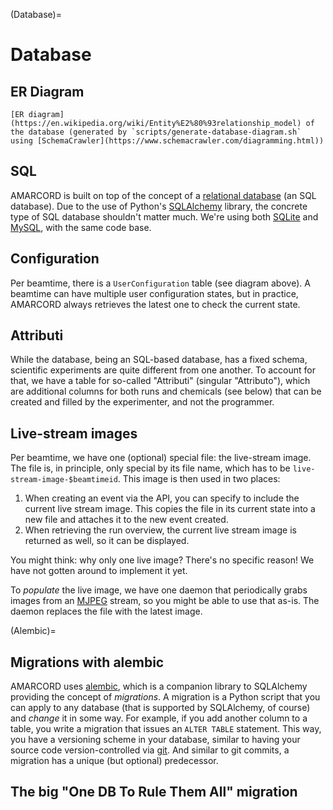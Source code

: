 (Database)=
# Database

## ER Diagram

```{figure} ./database.png
[ER diagram](https://en.wikipedia.org/wiki/Entity%E2%80%93relationship_model) of the database (generated by `scripts/generate-database-diagram.sh` using [SchemaCrawler](https://www.schemacrawler.com/diagramming.html))
```


## SQL

AMARCORD is built on top of the concept of a [relational database](https://en.wikipedia.org/wiki/Relational_database) (an SQL database). Due to the use of Python's [SQLAlchemy](https://www.sqlalchemy.org/) library, the concrete type of SQL database shouldn't matter much. We're using both [SQLite](https://www.sqlite.org/index.html) and [MySQL](https://www.mysql.com/), with the same code base.

## Configuration

Per beamtime, there is a `UserConfiguration` table (see diagram above). A beamtime can have multiple user configuration states, but in practice, AMARCORD always retrieves the latest one to check the current state.

## Attributi

While the database, being an SQL-based database, has a fixed schema, scientific experiments are quite different from one another. To account for that, we have a table for so-called "Attributi" (singular "Attributo"), which are additional columns for both runs and chemicals (see below) that can be created and filled by the experimenter, and not the programmer.

## Live-stream images

Per beamtime, we have one (optional) special file: the live-stream image. The file is, in principle, only special by its file name, which has to be `live-stream-image-$beamtimeid`. This image is then used in two places:

1. When creating an event via the API, you can specify to include the current live stream image. This copies the file in its current state into a new file and attaches it to the new event created.
2. When retrieving the run overview, the current live stream image is returned as well, so it can be displayed.

You might think: why only one live image? There's no specific reason! We have not gotten around to implement it yet.

To *populate* the live image, we have one daemon that periodically grabs images from an [MJPEG](https://en.wikipedia.org/wiki/Motion_JPEG) stream, so you might be able to use that as-is. The daemon replaces the file with the latest image. 

(Alembic)=
## Migrations with alembic

AMARCORD uses [alembic](https://alembic.sqlalchemy.org/en/latest/), which is a companion library to SQLAlchemy providing the concept of *migrations*. A migration is a Python script that you can apply to any database (that is supported by SQLAlchemy, of course) and *change* it in some way. For example, if you add another column to a table, you write a migration that issues an `ALTER TABLE` statement. This way, you have a versioning scheme in your database, similar to having your source code version-controlled via [git](https://git-scm.com/). And similar to git commits, a migration has a unique (but optional) predecessor.

## The big "One DB To Rule Them All" migration
